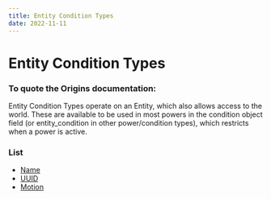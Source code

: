 ```yaml
---
title: Entity Condition Types
date: 2022-11-11
---
```


# Entity Condition Types
### __To quote the Origins documentation:__
Entity Condition Types operate on an Entity, which also allows access to the world. These are available to be used in most powers in the condition object field (or entity_condition in other power/condition types), which restricts when a power is active.


### List

* [Name](entity_condition_types/name.md)
* [UUID](entity_condition_types/uuid.md)
* [Motion](entity_condition_types/motion.md)